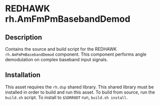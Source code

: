 # REDHAWK rh.AmFmPmBasebandDemod

## Description

Contains the source and build script for the REDHAWK `rh.AmFmPmBasebandDemod` component. This component performs angle demodulation on complex baseband input signals.


## Installation

This asset requires the `rh.dsp` shared library.  This shared library must be installed in order to build and run this asset.
To build from source, run the `build.sh` script.  To install to `$SDRROOT` run, `build.sh install`.

